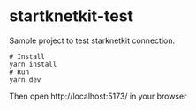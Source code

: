 # startknetkit-test

Sample project to test starknetkit connection.

```shell
# Install
yarn install
# Run 
yarn dev
```

Then open http://localhost:5173/ in your browser
